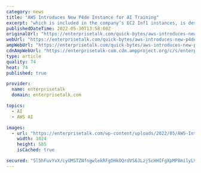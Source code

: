 ```yaml
---
category: news
title: "AWS Introduces New P4de Instance for AI Training"
excerpt: "which is included in the company’s EC2 Inf1 instances, is designed for inference workloads and can execute up to 128 trillion operations per second. AWS showed off AWS Trainium, a second AI processor tailored for AI training, in November."
publishedDateTime: 2022-05-30T13:58:00Z
originalUrl: "https://enterprisetalk.com/quick-bytes/aws-introduces-new-p4de-instance-for-ai-training/"
webUrl: "https://enterprisetalk.com/quick-bytes/aws-introduces-new-p4de-instance-for-ai-training/"
ampWebUrl: "https://enterprisetalk.com/quick-bytes/aws-introduces-new-p4de-instance-for-ai-training/amp/"
cdnAmpWebUrl: "https://enterprisetalk-com.cdn.ampproject.org/c/s/enterprisetalk.com/quick-bytes/aws-introduces-new-p4de-instance-for-ai-training/amp/"
type: article
quality: 74
heat: 74
published: true

provider:
  name: enterprisetalk
  domain: enterprisetalk.com

topics:
  - AI
  - AWS AI

images:
  - url: "https://enterprisetalk.com/wp-content/uploads/2022/05/AWS-Introduces-New-P4de-Instance-for-AI-Training-1024x585.png"
    width: 1024
    height: 585
    isCached: true

secured: "5l5hFuvYvX/cyUMSTZNfngwlekRFgDHkOQrdVS6JLzj5cHHIFgXpMP8milyLV1uF9jz1I6gBxVt4TJHA+gALDk0guXw+jC2V6Df5hWnV99i6r3EptRltGRx+AzN1dEHFUpb07tpBXxSU8jkbmKFPb15VEBRgPF5PSrkNOrqUpeSwyHy/gUtl866Xd4O36nelxkAKbukK01ZA/bcxwmC2ghIVZDZ0/73x45py7uj+rW+XGaYo+G/zvKHOQ75C2xF92zXs1wy5kgyXP4tzNRbNrtlztIuxX/BTUgDY4Favm2f5L1zCDW7mUS37BtXALuL/UncwMrnVlCLmZrun1+yYvM0kKC+NzF9rEYjr70omRSo=;bGHrt/oWSolvhV0iPsEpQw=="
---
```


